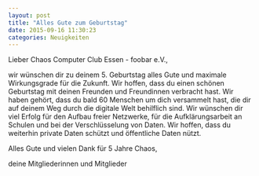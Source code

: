 ```yaml
---
layout: post
title: "Alles Gute zum Geburtstag"
date: 2015-09-16 11:30:23
categories: Neuigkeiten
---
```

Lieber Chaos Computer Club Essen - foobar e.V.,

wir wünschen dir zu deinem 5. Geburtstag alles Gute und maximale Wirkungsgrade für die Zukunft. Wir hoffen, dass du einen schönen Geburtstag mit deinen Freunden und Freundinnen verbracht hast. Wir haben gehört, dass du bald 60 Menschen um dich versammelt hast, die dir auf deinem Weg durch die digitale Welt behilflich sind. Wir wünschen dir viel Erfolg für den Aufbau freier Netzwerke, für die Aufklärungsarbeit an Schulen und bei der Verschlüsselung von Daten. Wir hoffen, dass du weiterhin private Daten schützt und öffentliche Daten nützt.

Alles Gute und vielen Dank für 5 Jahre Chaos,

deine Mitgliederinnen und Mitglieder
